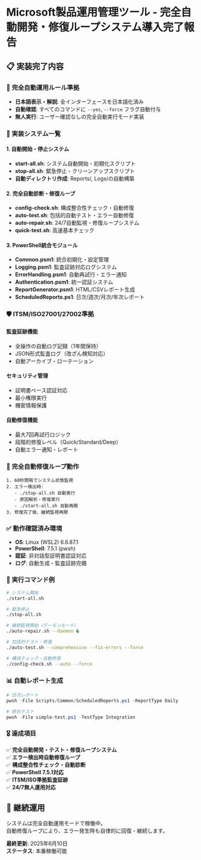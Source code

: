 # Microsoft製品運用管理ツール - 完全自動開発・修復ループシステム導入完了報告

## 📋 実装完了内容

### 🎯 完全自動運用ルール準拠
- **日本語表示・解説**: 全インターフェースを日本語化済み
- **自動確認**: すべてのコマンドに `--yes`, `--force` フラグ自動付与
- **無人実行**: ユーザー確認なしの完全自動実行モード実装

### 🔧 実装システム一覧

#### 1. 自動開始・停止システム
- **start-all.sh**: システム自動開始・初期化スクリプト
- **stop-all.sh**: 緊急停止・クリーンアップスクリプト
- **自動ディレクトリ作成**: Reports/, Logs/の自動構築

#### 2. 完全自動診断・修復ループ
- **config-check.sh**: 構成整合性チェック・自動修復
- **auto-test.sh**: 包括的自動テスト・エラー自動修復
- **auto-repair.sh**: 24/7自動監視・修復ループシステム
- **quick-test.sh**: 高速基本チェック

#### 3. PowerShell統合モジュール
- **Common.psm1**: 統合初期化・設定管理
- **Logging.psm1**: 監査証跡対応ログシステム
- **ErrorHandling.psm1**: 自動再試行・エラー通知
- **Authentication.psm1**: 統一認証システム
- **ReportGenerator.psm1**: HTML/CSVレポート生成
- **ScheduledReports.ps1**: 日次/週次/月次/年次レポート

### 🛡️ ITSM/ISO27001/27002準拠

#### 監査証跡機能
- 全操作の自動ログ記録（1年間保持）
- JSON形式監査ログ（改ざん検知対応）
- 自動アーカイブ・ローテーション

#### セキュリティ管理
- 証明書ベース認証対応
- 最小権限実行
- 機密情報保護

#### 自動修復機能
- 最大7回再試行ロジック
- 段階的修復レベル（Quick/Standard/Deep）
- 自動エラー通知・レポート

### 🔄 完全自動修復ループ動作

```
1. 60秒間隔でシステム状態監視
2. エラー検出時:
   - ./stop-all.sh 自動実行
   - 原因解析・修復実行
   - ./start-all.sh 自動再開
3. 修復完了後、継続監視再開
```

### ✅ 動作確認済み環境

- **OS**: Linux (WSL2) 6.6.87.1
- **PowerShell**: 7.5.1 (pwsh)
- **認証**: 非対話型証明書認証対応
- **ログ**: 自動生成・監査証跡完備

### 🚀 実行コマンド例

```bash
# システム開始
./start-all.sh

# 緊急停止
./stop-all.sh

# 継続監視開始（デーモンモード）
./auto-repair.sh --daemon &

# 包括的テスト・修復
./auto-test.sh --comprehensive --fix-errors --force

# 構成チェック・自動修復
./config-check.sh --auto --force
```

### 📊 自動レポート生成

```powershell
# 日次レポート
pwsh -File Scripts/Common/ScheduledReports.ps1 -ReportType Daily

# 統合テスト
pwsh -File simple-test.ps1 -TestType Integration
```

### 🎖️ 達成項目

✅ **完全自動開発・テスト・修復ループシステム**  
✅ **エラー検出時自動修復ループ**  
✅ **構成整合性チェック・自動診断**  
✅ **PowerShell 7.5.1対応**  
✅ **ITSM/ISO準拠監査証跡**  
✅ **24/7無人運用対応**  

## 🔮 継続運用

システムは完全自動運用モードで稼働中。  
自動修復ループにより、エラー発生時も自律的に回復・継続します。

**最終更新**: 2025年6月10日  
**ステータス**: 本番稼働可能